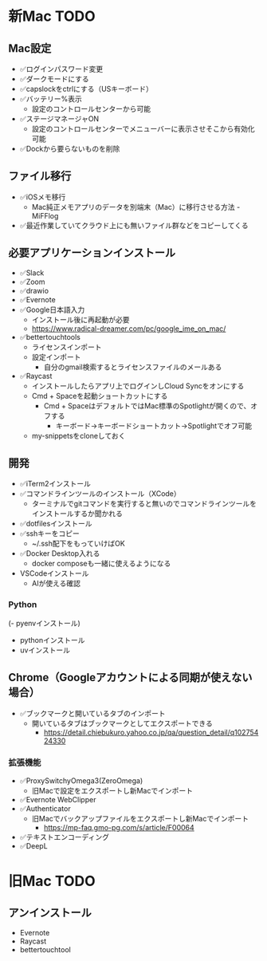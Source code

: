 # 新Mac TODO

## Mac設定

- ✅️ログインパスワード変更
- ✅️ダークモードにする
- ✅️capslockをctrlにする（USキーボード）
- ✅️バッテリー%表示
  - 設定のコントロールセンターから可能
- ✅️ステージマネージャON
  - 設定のコントロールセンターでメニューバーに表示させそこから有効化可能
- ✅️Dockから要らないものを削除

## ファイル移行

- ✅️iOSメモ移行
  - Mac純正メモアプリのデータを別端末（Mac）に移行させる方法 - MiFFlog
- ✅️最近作業していてクラウド上にも無いファイル群などをコピーしてくる

## 必要アプリケーションインストール

- ✅️Slack
- ✅️Zoom
- ✅️drawio
- ✅️Evernote
- ✅️Google日本語入力
  - インストール後に再起動が必要
  - https://www.radical-dreamer.com/pc/google_ime_on_mac/
- ✅️bettertouchtools
  - ライセンスインポート
  - 設定インポート
    - 自分のgmail検索するとライセンスファイルのメールある
- ✅️Raycast
  - インストールしたらアプリ上でログインしCloud Syncをオンにする
  - Cmd + Spaceを起動ショートカットにする
    - Cmd + SpaceはデフォルトではMac標準のSpotlightが開くので、オフする
      - キーボード→キーボードショートカット→Spotlightでオフ可能
  - my-snippetsをcloneしておく

## 開発

- ✅️iTerm2インストール
- ✅️コマンドラインツールのインストール（XCode）
  - ターミナルでgitコマンドを実行すると無いのでコマンドラインツールをインストールするか聞かれる
- ✅️dotfilesインストール
- ✅️sshキーをコピー
  - ~/.ssh配下をもっていけばOK
- ✅️Docker Desktop入れる
  - docker composeも一緒に使えるようになる
- VSCodeインストール
  - AIが使える確認

### Python
(- pyenvインストール)
- pythonインストール
- uvインストール

## Chrome（Googleアカウントによる同期が使えない場合）
- ✅️ブックマークと開いているタブのインポート
	- 開いているタブはブックマークとしてエクスポートできる
		- https://detail.chiebukuro.yahoo.co.jp/qa/question_detail/q10275424330
 
### 拡張機能

- ✅️ProxySwitchyOmega3(ZeroOmega)
  - 旧Macで設定をエクスポートし新Macでインポート
- ✅️Evernote WebClipper
- ✅️Authenticator
  - 旧Macでバックアップファイルをエクスポートし新Macでインポート
    - https://mp-faq.gmo-pg.com/s/article/F00064
- ✅️テキストエンコーディング
- ✅️DeepL

# 旧Mac TODO

## アンインストール

- Evernote
- Raycast
- bettertouchtool
